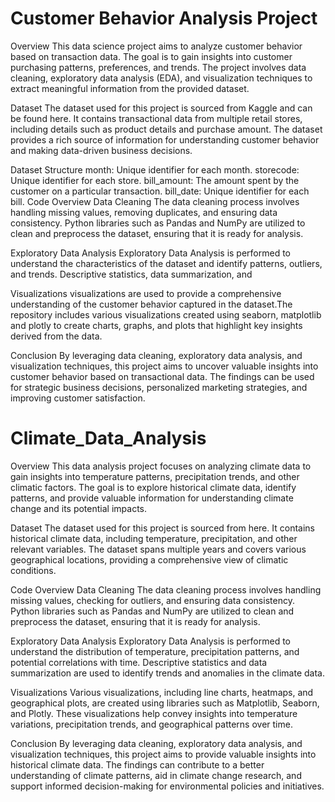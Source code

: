Customer Behavior Analysis Project
==================================
Overview
This data science project aims to analyze customer behavior based on transaction data. The goal is to gain insights into customer purchasing patterns, preferences, and trends. The project involves data cleaning, exploratory data analysis (EDA), and visualization techniques to extract meaningful information from the provided dataset.

Dataset
The dataset used for this project is sourced from Kaggle and can be found here. It contains transactional data from multiple retail stores, including details such as product details and purchase amount. The dataset provides a rich source of information for understanding customer behavior and making data-driven business decisions.

Dataset Structure
month: Unique identifier for each month.
storecode: Unique identifier for each store.
bill_amount: The amount spent by the customer on a particular transaction.
bill_date: Unique identifier for each bill.
Code Overview
Data Cleaning
The data cleaning process involves handling missing values, removing duplicates, and ensuring data consistency. Python libraries such as Pandas and NumPy are utilized to clean and preprocess the dataset, ensuring that it is ready for analysis.

Exploratory Data Analysis
Exploratory Data Analysis is performed to understand the characteristics of the dataset and identify patterns, outliers, and trends. Descriptive statistics, data summarization, and

Visualizations
visualizations are used to provide a comprehensive understanding of the customer behavior captured in the dataset.The repository includes various visualizations created using seaborn, matplotlib and plotly to create charts, graphs, and plots that highlight key insights derived from the data.

Conclusion
By leveraging data cleaning, exploratory data analysis, and visualization techniques, this project aims to uncover valuable insights into customer behavior based on transactional data. The findings can be used for strategic business decisions, personalized marketing strategies, and improving customer satisfaction.

Climate_Data_Analysis
=====================
Overview
This data analysis project focuses on analyzing climate data to gain insights into temperature patterns, precipitation trends, and other climatic factors. The goal is to explore historical climate data, identify patterns, and provide valuable information for understanding climate change and its potential impacts.

Dataset
The dataset used for this project is sourced from here. It contains historical climate data, including temperature, precipitation, and other relevant variables. The dataset spans multiple years and covers various geographical locations, providing a comprehensive view of climatic conditions.

Code Overview
Data Cleaning
The data cleaning process involves handling missing values, checking for outliers, and ensuring data consistency. Python libraries such as Pandas and NumPy are utilized to clean and preprocess the dataset, ensuring that it is ready for analysis.

Exploratory Data Analysis
Exploratory Data Analysis is performed to understand the distribution of temperature, precipitation patterns, and potential correlations with time. Descriptive statistics and data summarization are used to identify trends and anomalies in the climate data.

Visualizations
Various visualizations, including line charts, heatmaps, and geographical plots, are created using libraries such as Matplotlib, Seaborn, and Plotly. These visualizations help convey insights into temperature variations, precipitation trends, and geographical patterns over time.

Conclusion
By leveraging data cleaning, exploratory data analysis, and visualization techniques, this project aims to provide valuable insights into historical climate data. The findings can contribute to a better understanding of climate patterns, aid in climate change research, and support informed decision-making for environmental policies and initiatives.

